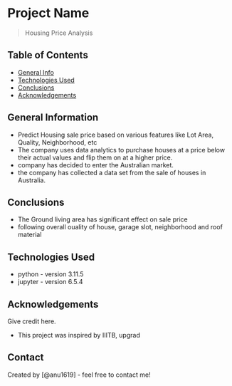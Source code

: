# Project Name
> Housing Price Analysis


## Table of Contents
* [General Info](#general-information)
* [Technologies Used](#technologies-used)
* [Conclusions](#conclusions)
* [Acknowledgements](#acknowledgements)

<!-- You can include any other section that is pertinent to your problem -->

## General Information
- Predict Housing sale price based on various features like Lot Area, Quality, Neighborhood, etc
- The company uses data analytics to purchase houses at a price below their actual values and flip them on at a higher price.   
- company has decided to enter the Australian market. 
- the company has collected a data set from the sale of houses in Australia.

<!-- You don't have to answer all the questions - just the ones relevant to your project. -->

## Conclusions
- The Ground living area has significant effect on sale price
- following overall ouality of house, garage slot, neighborhood and roof material

<!-- You don't have to answer all the questions - just the ones relevant to your project. -->


## Technologies Used
- python - version 3.11.5
- jupyter - version 6.5.4

<!-- As the libraries versions keep on changing, it is recommended to mention the version of library used in this project -->

## Acknowledgements
Give credit here.
- This project was inspired by IIITB, upgrad


## Contact
Created by [@anu1619] - feel free to contact me!


<!-- Optional -->
<!-- ## License -->
<!-- This project is open source and available under the [... License](). -->

<!-- You don't have to include all sections - just the one's relevant to your project -->
